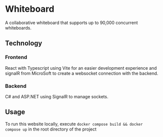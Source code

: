 # Whiteboard
A collaborative whiteboard that supports up to 90,000 concurrent whiteboards.
## Technology
### Frontend
React with Typescript using Vite for an easier development experience and signalR from MicroSoft to create a websocket connection with the backend.
### Backend
C# and ASP.NET using SignalR to manage sockets.
## Usage
To run this website locally, execute `docker compose build && docker compose up` in the root directory of the project
